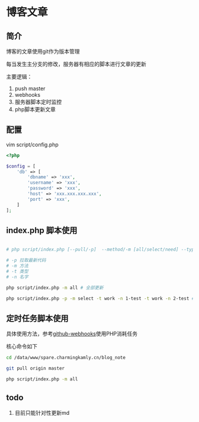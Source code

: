 # 博客文章

## 简介

博客的文章使用git作为版本管理

每当发生主分支的修改，服务器有相应的脚本进行文章的更新

主要逻辑：

1. push master
2. webhooks
3. 服务器脚本定时监控
4. php脚本更新文章 


## 配置

vim script/config.php

```php
<?php 

$config = [
    'db' => [
        'dbname' => 'xxx',
        'username' => 'xxx',
        'password' => 'xxx',
        'host' => 'xxx.xxx.xxx.xxx',
        'port' => 'xxx',
    ]
];
```


## index.php 脚本使用


```bash

# php script/index.php [--pull/-p]  --method/-m [all/select/need] --type/-t [article/work] --name/-n [name]

# -p 拉取最新代码
# -m 方法
# -t 类型
# -n 名字

php script/index.php -m all # 全部更新

php script/index.php -p -m select -t work -n 1-test -t work -n 2-test # 拉取最新代码 更新 work/1-test/1-test.md work/2-test/2-test.md

```

## 定时任务脚本使用

具体使用方法，参考[github-webhooks](https://github.com/kamly/github-webhooks)使用PHP消耗任务

核心命令如下

```bash
cd /data/www/spare.charmingkamly.cn/blog_note

git pull origin master

php script/index.php -m all
```

## todo

1. 目前只能针对性更新md

